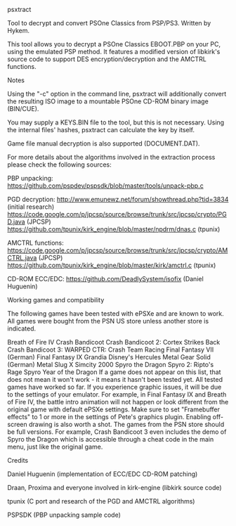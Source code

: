 psxtract

Tool to decrypt and convert PSOne Classics from PSP/PS3. Written by Hykem.

This tool allows you to decrypt a PSOne Classics EBOOT.PBP on your PC, using the emulated PSP method. It features a modified version of libkirk's source code to support DES encryption/decryption and the AMCTRL functions.

Notes

Using the "-c" option in the command line, psxtract will additionally convert the resulting ISO image to a mountable PSOne CD-ROM binary image (BIN/CUE).

You may supply a KEYS.BIN file to the tool, but this is not necessary. Using the internal files' hashes, psxtract can calculate the key by itself.

Game file manual decryption is also supported (DOCUMENT.DAT).

For more details about the algorithms involved in the extraction process please check the following sources:

PBP unpacking: https://github.com/pspdev/pspsdk/blob/master/tools/unpack-pbp.c

PGD decryption: http://www.emunewz.net/forum/showthread.php?tid=3834 (initial research) https://code.google.com/p/jpcsp/source/browse/trunk/src/jpcsp/crypto/PGD.java (JPCSP) https://github.com/tpunix/kirk_engine/blob/master/npdrm/dnas.c (tpunix)

AMCTRL functions: https://code.google.com/p/jpcsp/source/browse/trunk/src/jpcsp/crypto/AMCTRL.java (JPCSP) https://github.com/tpunix/kirk_engine/blob/master/kirk/amctrl.c (tpunix)

CD-ROM ECC/EDC: https://github.com/DeadlySystem/isofix (Daniel Huguenin)

Working games and compatibility

The following games have been tested with ePSXe and are known to work. All games were bought from the PSN US store unless another store is indicated.

Breath of Fire IV
Crash Bandicoot
Crash Bandicoot 2: Cortex Strikes Back
Crash Bandicoot 3: WARPED
CTR: Crash Team Racing
Final Fantasy VII (German)
Final Fantasy IX
Grandia
Disney's Hercules
Metal Gear Solid (German)
Metal Slug X
Simcity 2000
Spyro the Dragon
Spyro 2: Ripto's Rage
Spyro Year of the Dragon
If a game does not appear on this list, that does not mean it won't work - it means it hasn't been tested yet. All tested games have worked so far. If you experience graphic issues, it will be due to the settings of your emulator. For example, in Final Fantasy IX and Breath of Fire IV, the battle intro animation will not happen or look different from the original game with default ePSXe settings. Make sure to set "Framebuffer effects" to 1 or more in the settings of Pete's graphics plugin. Enabling off-screen drawing is also worth a shot. The games from the PSN store should be full versions. For example, Crash Bandicoot 3 even includes the demo of Spyro the Dragon which is accessible through a cheat code in the main menu, just like the original game.

Credits

Daniel Huguenin (implementation of ECC/EDC CD-ROM patching)

Draan, Proxima and everyone involved in kirk-engine (libkirk source code)

tpunix (C port and research of the PGD and AMCTRL algorithms)

PSPSDK (PBP unpacking sample code)
